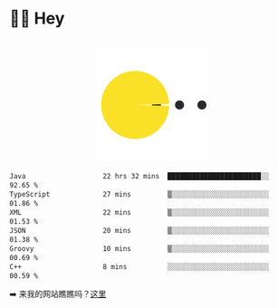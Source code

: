 
# 👋🏻 Hey
<div align="center">
	<br>
	<img src="https://raw.githubusercontent.com/Aniket965/Aniket965/master/pacman.svg?sanitize=true" width="200" height="200">
	<br>
</div>

<!--START_SECTION:waka-->

```text
Java                   22 hrs 32 mins  ███████████████████████░░   92.65 %
TypeScript             27 mins         ▒░░░░░░░░░░░░░░░░░░░░░░░░   01.86 %
XML                    22 mins         ▒░░░░░░░░░░░░░░░░░░░░░░░░   01.53 %
JSON                   20 mins         ▒░░░░░░░░░░░░░░░░░░░░░░░░   01.38 %
Groovy                 10 mins         ▒░░░░░░░░░░░░░░░░░░░░░░░░   00.69 %
C++                    8 mins          ░░░░░░░░░░░░░░░░░░░░░░░░░   00.59 %
```

<!--END_SECTION:waka-->

 ➡️  来我的网站瞧瞧吗？[这里](https://www.shaolongfei.com)
